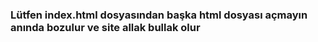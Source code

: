 ### Lütfen index.html dosyasından başka html dosyası açmayın anında bozulur ve site allak bullak olur
